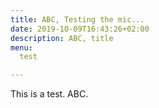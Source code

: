 ```yaml
---
title: ABC, Testing the mic...
date: 2019-10-09T16:43:26+02:00
description: ABC, title
menu:
  test

---
```

This is a test. ABC.